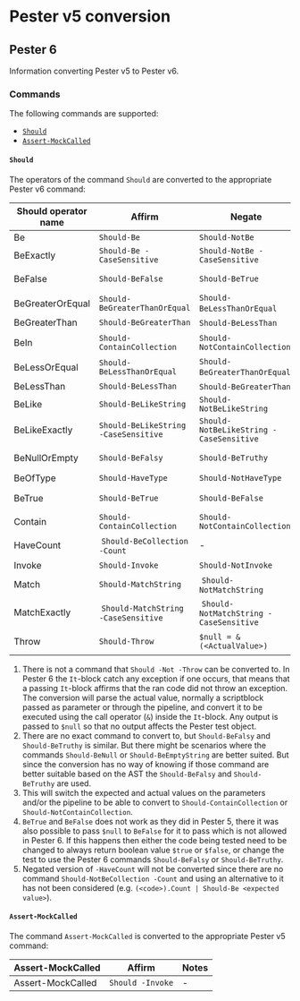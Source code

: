 # Pester v5 conversion

## Pester 6

Information converting Pester v5 to Pester v6.

### Commands

The following commands are supported:

- [`Should`](#should)
- [`Assert-MockCalled`](#assert-mockcalled)

#### `Should`

The operators of the command `Should` are converted to the appropriate
Pester v6 command:

Should operator name | Affirm | Negate | Notes
--- | --- | --- | ---
Be | `Should-Be` | `Should-NotBe` | -
BeExactly | `Should-Be -CaseSensitive` | `Should-NotBe -CaseSensitive` | -
BeFalse | `Should-BeFalse` | `Should-BeTrue` | See 4)
BeGreaterOrEqual | `Should-BeGreaterThanOrEqual` | `Should-BeLessThanOrEqual` | -
BeGreaterThan | `Should-BeGreaterThan` | `Should-BeLessThan` | -
BeIn | `Should-ContainCollection` | `Should-NotContainCollection` | See 3)
BeLessOrEqual | `Should-BeLessThanOrEqual` | `Should-BeGreaterThanOrEqual` | -
BeLessThan | `Should-BeLessThan` | `Should-BeGreaterThan` | -
BeLike | `Should-BeLikeString` | `Should-NotBeLikeString` | -
BeLikeExactly | `Should-BeLikeString -CaseSensitive` | `Should-NotBeLikeString -CaseSensitive` | -
BeNullOrEmpty | `Should-BeFalsy` | `Should-BeTruthy` | See 2)
BeOfType | `Should-HaveType` | `Should-NotHaveType` | -
BeTrue | `Should-BeTrue` | `Should-BeFalse` | See 4)
Contain | `Should-ContainCollection` | `Should-NotContainCollection` | -
HaveCount | `Should-BeCollection -Count` | - | See 5)
Invoke | `Should-Invoke` | `Should-NotInvoke` | -
Match | `Should-MatchString` | `Should-NotMatchString` | -
MatchExactly | `Should-MatchString -CaseSensitive` | `Should-NotMatchString -CaseSensitive` | -
Throw | `Should-Throw` | `$null = & (<ActualValue>)` | See 1)

1) There is not a command that `Should -Not -Throw` can be converted to.
In Pester 6 the `It`-block catch any exception if one occurs, that means
that a passing `It`-block affirms that the ran code did not throw an exception.
The conversion will parse the actual value, normally a scriptblock passed
as parameter or through the pipeline, and convert it to be executed using
the call operator (`&`) inside the `It`-block. Any output is passed to `$null`
so that no output affects the Pester test object.
2) There are no exact command to convert to, but `Should-BeFalsy` and
`Should-BeTruthy` is similar. But there might be scenarios where the commands
`Should-BeNull` or `Should-BeEmptyString` are better suited. But since the
conversion has no way of knowing if those command are better suitable
based on the AST the `Should-BeFalsy` and `Should-BeTruthy` are used.
3) This will switch the expected and actual values on the parameters and/or
the pipeline to be able to convert to `Should-ContainCollection` or
`Should-NotContainCollection`.
4) `BeTrue` and `BeFalse` does not work as they did in Pester 5, there it
was also possible to pass `$null` to `BeFalse` for it to pass which is not
allowed in Pester 6. If this happens then either the code being tested need
to be changed to always return boolean value `$true` or `$false`, or change
the test to use the Pester 6 commands `Should-BeFalsy` or `Should-BeTruthy`.
5) Negated version of `-HaveCount` will not be converted since there are no
command `Should-NotBeCollection -Count` and using an alternative to it has
not been considered (e.g. `(<code>).Count | Should-Be <expected value>`).

#### `Assert-MockCalled`

The command `Assert-MockCalled` is converted to the appropriate Pester v5 command:

Assert-MockCalled | Affirm | Notes
--- | --- | ---
Assert-MockCalled | `Should -Invoke` | -
